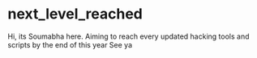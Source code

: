 # next_level_reached
Hi, its Soumabha here. Aiming to reach every updated hacking tools and scripts by the end of this year
See ya
